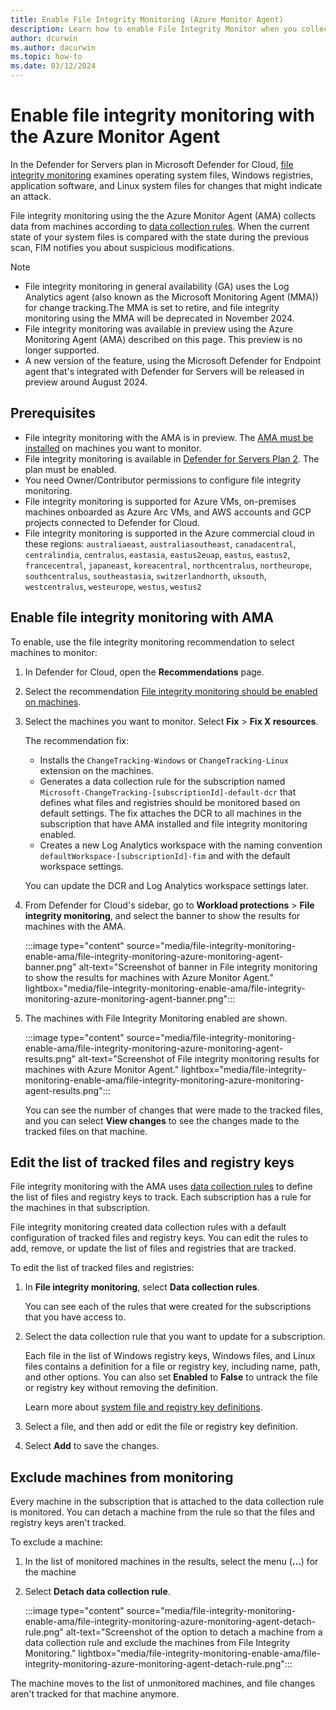 ```yaml
---
title: Enable File Integrity Monitoring (Azure Monitor Agent)
description: Learn how to enable File Integrity Monitor when you collect data with the Azure Monitor Agent (AMA.
author: dcurwin
ms.author: dacurwin
ms.topic: how-to
ms.date: 03/12/2024
---
```

# Enable file integrity monitoring with the Azure Monitor Agent

In the Defender for Servers plan in Microsoft Defender for Cloud, [file integrity monitoring](file-integrity-monitoring-overview.md) examines operating system files, Windows registries, application software, and Linux system files for changes that might indicate an attack.

File integrity monitoring using the the Azure Monitor Agent (AMA) collects data from machines according to [data collection rules](../azure-monitor/essentials/data-collection-rule-overview.md). When the current state of your system files is compared with the state during the previous scan, FIM notifies you about suspicious modifications.


> [!NOTE]
> - File integrity monitoring in general availability (GA) uses the Log Analytics agent (also known as the Microsoft Monitoring Agent (MMA)) for change tracking.The MMA is set to retire, and file integrity monitoring using the MMA will be deprecated in November 2024.
> - File integrity monitoring was available in preview using the Azure Monitoring Agent (AMA) described on this page. This preview is no longer supported.
> - A new version of the feature, using the Microsoft Defender for Endpoint agent that's integrated with Defender for Servers will be released in preview around August 2024.


## Prerequisites

- File integrity monitoring with the AMA is in preview. The [AMA must be installed](../azure-monitor/vm/monitor-virtual-machine-agent.md) on machines you want to monitor.
- File integrity monitoring is available in [Defender for Servers Plan 2]((defender-for-servers-introduction.md)). The plan must be enabled.
- You need Owner/Contributor permissions to configure file integrity monitoring.
- File integrity monitoring is supported for Azure VMs, on-premises machines onboarded as Azure Arc VMs, and AWS accounts and GCP projects connected to Defender for Cloud.
- File integrity monitoring is supported in the Azure commercial cloud in these regions: `australiaeast`, `australiasoutheast`, `canadacentral`, `centralindia`, `centralus`, `eastasia`, `eastus2euap`, `eastus`, `eastus2`, `francecentral`, `japaneast`, `koreacentral`, `northcentralus`, `northeurope`, `southcentralus`, `southeastasia`, `switzerlandnorth`, `uksouth`, `westcentralus`, `westeurope`, `westus`, `westus2`


## Enable file integrity monitoring with AMA

To enable, use the file integrity monitoring recommendation to select machines to monitor:

1. In Defender for Cloud, open the **Recommendations** page.
1. Select the recommendation [File integrity monitoring should be enabled on machines](https://portal.azure.com/#blade/Microsoft_Azure_Security/RecommendationsBlade/assessmentKey/9b7d740f-c271-4bfd-88fb-515680c33440).
1. Select the machines you want to monitor. Select **Fix** > **Fix X resources**.

    The recommendation fix:

    - Installs the `ChangeTracking-Windows` or `ChangeTracking-Linux` extension on the machines.
    - Generates a data collection rule for the subscription named `Microsoft-ChangeTracking-[subscriptionId]-default-dcr` that defines what files and registries should be monitored based on default settings. The fix attaches the DCR to all machines in the subscription that have AMA installed and file integrity monitoring enabled.
    - Creates a new Log Analytics workspace with the naming convention `defaultWorkspace-[subscriptionId]-fim` and with the default workspace settings.

    You can update the DCR and Log Analytics workspace settings later.

1. From Defender for Cloud's sidebar, go to **Workload protections** > **File integrity monitoring**, and select the banner to show the results for machines with the AMA.

    :::image type="content" source="media/file-integrity-monitoring-enable-ama/file-integrity-monitoring-azure-monitoring-agent-banner.png" alt-text="Screenshot of banner in File integrity monitoring to show the results for machines with Azure Monitor Agent." lightbox="media/file-integrity-monitoring-enable-ama/file-integrity-monitoring-azure-monitoring-agent-banner.png":::

1. The machines with File Integrity Monitoring enabled are shown.

    :::image type="content" source="media/file-integrity-monitoring-enable-ama/file-integrity-monitoring-azure-monitoring-agent-results.png" alt-text="Screenshot of File integrity monitoring results for machines with Azure Monitor Agent." lightbox="media/file-integrity-monitoring-enable-ama/file-integrity-monitoring-azure-monitoring-agent-results.png":::

    You can see the number of changes that were made to the tracked files, and you can select **View changes** to see the changes made to the tracked files on that machine.

## Edit the list of tracked files and registry keys

File integrity monitoring with the AMA uses [data collection rules](../azure-monitor/essentials/data-collection-rule-overview.md) to define the list of files and registry keys to track. Each subscription has a rule for the machines in that subscription.

File integrity monitoring created data collection rules with a default configuration of tracked files and registry keys. You can edit the rules to add, remove, or update the list of files and registries that are tracked.

To edit the list of tracked files and registries:

1. In **File integrity monitoring**, select **Data collection rules**.

    You can see each of the rules that were created for the subscriptions that you have access to.

1. Select the data collection rule that you want to update for a subscription.

    Each file in the list of Windows registry keys, Windows files, and Linux files contains a definition for a file or registry key, including name, path, and other options. You can also set **Enabled** to **False** to untrack the file or registry key without removing the definition.

    Learn more about [system file and registry key definitions](../automation/change-tracking/manage-change-tracking.md#track-files).

1. Select a file, and then add or edit the file or registry key definition.

1. Select **Add** to save the changes.

## Exclude machines from monitoring

Every machine in the subscription that is attached to the data collection rule is monitored. You can detach a machine from the rule so that the files and registry keys aren't tracked.

To exclude a machine:

1. In the list of monitored machines in the results, select the menu (**...**) for the machine
1. Select **Detach data collection rule**.

    :::image type="content" source="media/file-integrity-monitoring-enable-ama/file-integrity-monitoring-azure-monitoring-agent-detach-rule.png" alt-text="Screenshot of the option to detach a machine from a data collection rule and exclude the machines from File Integrity Monitoring." lightbox="media/file-integrity-monitoring-enable-ama/file-integrity-monitoring-azure-monitoring-agent-detach-rule.png":::

The machine moves to the list of unmonitored machines, and file changes aren't tracked for that machine anymore.

